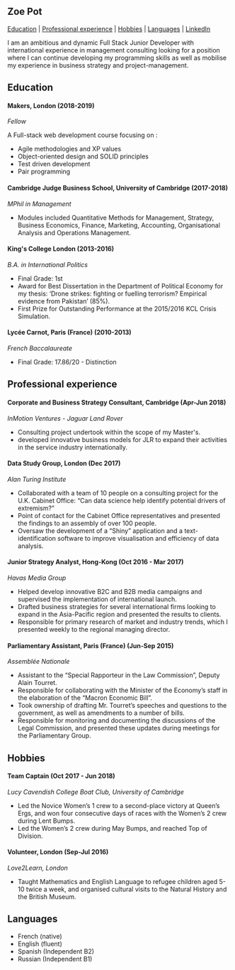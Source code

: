 ## Zoe Pot
[Education](#education) | [Professional experience](#professional-experience) | [Hobbies](#hobbies) | [Languages](#languages) | [LinkedIn](https://www.linkedin.com/in/zoe-pot)

I am an ambitious and dynamic Full Stack Junior Developer with international experience in management consulting looking for a position where I can continue developing my programming skills as well as mobilise my experience in business strategy and project-management.

## Education

#### Makers, London (2018-2019)
*Fellow*

A Full-stack web development course focusing on :

- Agile methodologies and XP values
- Object-oriented design and SOLID principles
- Test driven development
- Pair programming

#### Cambridge Judge Business School, University of Cambridge  (2017-2018)
*MPhil in Management*
 
- Modules included Quantitative Methods for Management, Strategy, Business Economics, Finance, Marketing, Accounting, Organisational Analysis and Operations Management.

#### King's College London (2013-2016)
*B.A. in International Politics*

- Final Grade: 1st
- Award for Best Dissertation in the Department of Political Economy for my thesis: ‘Drone strikes: fighting or fuelling terrorism? Empirical evidence from Pakistan’ (85%).
- First Prize for Outstanding Performance at the 2015/2016 KCL Crisis Simulation.

#### Lycée Carnot, Paris (France)  (2010-2013)
*French Baccalaureate*
 
- Final Grade: 17.86/20 - Distinction

## Professional experience

#### Corporate and Business Strategy Consultant, Cambridge (Apr-Jun 2018)
*InMotion Ventures - Jaguar Land Rover*

- Consulting project undertook within the scope of my Master's. 
- developed innovative business models for JLR to expand their activities in the service industry internationally.

#### Data Study Group, London (Dec 2017)
*Alan Turing Institute*

- Collaborated with a team of 10 people on a consulting project for the U.K. Cabinet Office: “Can data science help identify potential drivers of extremism?”
- Point of contact for the Cabinet Office representatives and presented the findings to an assembly of over 100 people.
- Oversaw the development of a “Shiny” application and a text-identification software to improve visualisation and efficiency of data analysis.

#### Junior Strategy Analyst, Hong-Kong (Oct 2016 - Mar 2017)
*Havas Media Group*

- Helped develop innovative B2C and B2B media campaigns and supervised the implementation of international launch.
- Drafted business strategies for several international firms looking to expand in the Asia-Pacific region and presented the results to clients.
- Responsible for primary research of market and industry trends, which I presented weekly to the regional managing director.

#### Parliamentary Assistant, Paris (France) (Jun-Sep 2015)
*Assemblée Nationale*

- Assistant to the “Special Rapporteur in the Law Commission”, Deputy Alain Tourret.
- Responsible for collaborating with the Minister of the Economy’s staff in the elaboration of
the “Macron Economic Bill”.
- Took ownership of drafting Mr. Tourret’s speeches and questions to the government, as
well as amendments to a number of bills.
- Responsible for monitoring and documenting the discussions of the Legal
   Commission, and presented these updates during meetings for the Parliamentary Group.

## Hobbies

#### Team Captain (Oct 2017 - Jun 2018)
*Lucy Cavendish College Boat Club, University of Cambridge*

- Led the Novice Women’s 1 crew to a second-place victory at Queen’s Ergs, and won four consecutive days of races with the Women’s 2 crew during Lent Bumps.
- Led the Women’s 2 crew during May Bumps, and reached Top of Division.

#### Volunteer, London (Sep-Jul 2016)
*Love2Learn, London*

- Taught Mathematics and English Language to refugee children aged 5-10 twice a week, and organised cultural visits to the Natural History and the British Museum.

## Languages
- French (native)
- English (fluent)
- Spanish (Independent B2)
- Russian (Independent B1)
